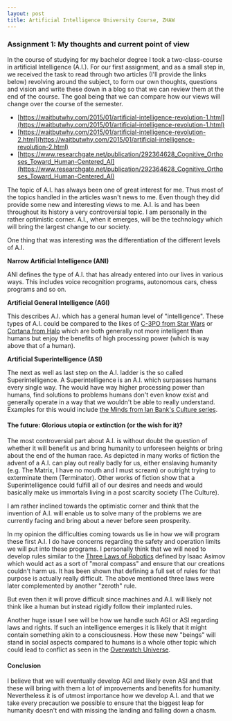 ```yaml
---
layout: post
title: Artificial Intelligence University Course, ZHAW
---
```


### Assignment 1: My thoughts and current point of view

In the course of studying for my bachelor degree I took a two-class-course in artificial Intelligence (A.I.). For our first assignment, and as a small step in, we received the task to read through two articles (I'll provide the links below) revolving around the subject, to form our own thoughts, questions and vision and write these down in a blog so that we can review them at the end of the course. The goal being that we can compare how our views will change over the course of the semester.

* [https://waitbutwhy.com/2015/01/artificial-intelligence-revolution-1.html](https://waitbutwhy.com/2015/01/artificial-intelligence-revolution-1.html)
* [https://waitbutwhy.com/2015/01/artificial-intelligence-revolution-2.html](https://waitbutwhy.com/2015/01/artificial-intelligence-revolution-2.html)
* [https://www.researchgate.net/publication/292364628_Cognitive_Orthoses_Toward_Human-Centered_AI](https://www.researchgate.net/publication/292364628_Cognitive_Orthoses_Toward_Human-Centered_AI)

The topic of A.I. has always been one of great interest for me. Thus most of the topics handled in the articles wasn't news to me. Even though they did provide some new and interesting views to me. 
A.I. is and has been throughout its history a very controversial topic. I am personally in the rather optimistic corner. A.I., when it emerges, will be the technology which will bring the largest change to our society. 

One thing that was interesting was the differentiation of the different levels of A.I.

**Narrow Artificial Intelligence (ANI)**

ANI defines the type of A.I. that has already entered into our lives in various ways. This includes voice recognition programs, autonomous cars, chess programs and so on.

**Artificial General Intelligence (AGI)**

This describes A.I. which has a general human level of "intelligence". These types of A.I. could be compared to the likes of [C-3PO from Star Wars](https://en.wikipedia.org/wiki/C-3PO) or [Cortana from Halo](https://en.wikipedia.org/wiki/Cortana_%28Halo%29) which are both generally not more intelligent than humans but enjoy the benefits of high processing power (which is way above that of a human).

**Artificial Superintelligence (ASI)** 

The next as well as last step on the A.I. ladder is the so called Superintelligence. A Superintelligence is an A.I. which surpasses humans every single way. The would have way higher processing power than humans, find solutions to problems humans don't even know exist and generally operate in a way that we wouldn't be able to really understand. Examples for this would include [the Minds from Ian Bank's Culture series](https://en.wikipedia.org/wiki/Mind_%28The_Culture%29).

#### The future: Glorious utopia or extinction (or the wish for it)?

The most controversial part about A.I. is without doubt the question of whether it will benefit us and bring humanity to unforeseen heights or bring about the end of the human race. 
As depicted in many works of fiction the advent of a A.I. can play out really badly for us, either enslaving humanity (e.g. The Matrix, I have no mouth and I must scream) or outright trying to exterminate them (Terminator). Other works of fiction show that a Superintelligence could fulfill all of our desires and needs and would basically make us immortals living in a post scarcity society (The Culture).

I am rather inclined towards the optimistic corner and think that the invention of A.I. will enable us to solve many of the problems we are currently facing and bring about a never before seen prosperity. 

In my opinion the difficulties coming towards us lie in how we will program these first A.I. I do have concerns regarding the safety and operation limits we will put into these programs. I personally think that we will need to develop rules similar to the [Three Laws of Robotics](https://en.wikipedia.org/wiki/Three_Laws_of_Robotics) defined by Isaac Asimov which would act as a sort of "moral compass" and ensure that our creations couldn't harm us. It has been shown that defining a full set of rules for that purpose is actually really difficult. The above mentioned three laws were later complemented by another "zeroth" rule. 

But even then it will prove difficult since machines and A.I. will likely not think like a human but instead rigidly follow their implanted rules. 

Another huge issue I see will be how we handle such AGI or ASI regarding laws and rights. If such an intelligence emerges it is likely that it might contain something akin to a consciousness. How these new "beings" will stand in social aspects compared to humans is a whole other topic which could lead to conflict as seen in the [Overwatch Universe](http://overwatch.wikia.com/wiki/Omnic_Crisis). 

#### Conclusion

I believe that we will eventually develop AGI and likely even ASI and that these will bring with them a lot of improvements and benefits for humanity. Nevertheless it is of utmost importance how we develop A.I. and that we take every precaution we possible to ensure that the biggest leap for humanity doesn't end with missing the landing and falling down a chasm.

